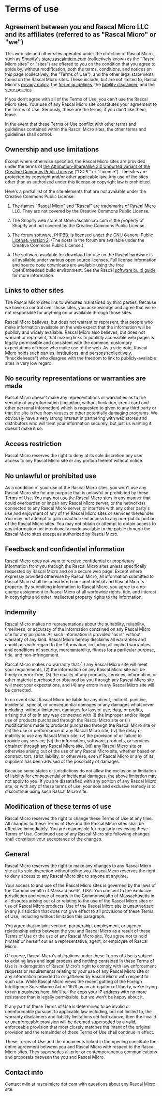 # Terms of use #

## Agreement between you and Rascal Micro LLC and its affiliates (referred to as "Rascal Micro" or "we") ##

This web site and other sites operated under the direction of Rascal Micro, such as Shopify's [store.rascalmicro.com][1] (collectively known as the "Rascal Micro sites" or "sites") are offered to you on the condition that you agree to abide by, without modification, both the terms, conditions, and notices on this page (collectively, the "Terms of Use"), and the other legal statements found on the Rascal Micro sites. These include, but are not limited to, Rascal Micro's [privacy policy][2], the [forum guidelines][3], the [liability disclaimer][4], and the [store policies][5].

If you don't agree with all of the Terms of Use, you can't use the Rascal Micro sites. Your use of any Rascal Micro site constitutes your agreement to the Terms of Use. Seriously, these are the terms; if you don't like them, leave.

In the event that these Terms of Use conflict with other terms and guidelines contained within the Rascal Micro sites, the other terms and guidelines shall control.

## Ownership and use limitations ##

Except where otherwise specified, the Rascal Micro sites are provided under the terms of [the Attribution-ShareAlike 3.0 Unported variant of the Creative Commons Public License][6] ("CCPL" or "License"). The sites are protected by copyright and/or other applicable law. Any use of the sites other than as authorized under this license or copyright law is prohibited.

Here's a partial list of the site elements that are *not* available under the Creative Commons Public License:

1. The names "Rascal Micro" and "Rascal" are trademarks of Rascal Micro LLC. They are not covered by the Creative Commons Public License.

2. The Shopify web store at store.rascalmicro.com is the property of Shopify and not covered by the Creative Commons Public License.

3. The forum software, [PHPBB][7], is licensed under the [GNU General Public License, version 2][8]. (The posts in the forum are available under the Creative Commons Public License.)

4. The software available for download for use on the Rascal hardware is all available under various open source licenses. Full license information and source code downloads are available using the free OpenEmbedded build environment. See the Rascal [software build guide][9] for more information.

## Links to other sites ##

The Rascal Micro sites link to websites maintained by third parties. Because we have no control over those sites, you acknowledge and agree that we're not responsible for anything on or available through those sites.

Rascal Micro believes, but does not warrant or represent, that people who make information available on the web expect that the information will be publicly and widely available. Rascal Micro also believes, but does not warrant or represent, that making links to publicly accessible web pages is legally permissible and consistent with the common, customary expectations of those who make use of the web. As a side note, Rascal Micro holds such parties, institutions, and persons (collectively, "knuckleheads") who disagree with the freedom to link to publicly-available sites in very low regard.

## No security representations or warranties are made ##

Rascal Micro doesn't make any representations or warranties as to the security of any information (including, without limitation, credit card and other personal information) which is requested to given to any third party or that the site is free from viruses or other potentially damaging programs. We obviously have a very strong interest in partnering with web stores and distributors who will treat your information securely, but just us wanting it doesn't make it so.

## Access restriction ##

Rascal Micro reserves the right to deny at its sole discretion any user access to any Rascal Micro site or any portion thereof without notice.

## No unlawful or prohibited use ##

As a condition of your use of the Rascal Micro sites, you won't use any Rascal Micro site for any purpose that is unlawful or prohibited by these Terms of Use. You may not use the Rascal Micro sites in any manner that could overburden or impair any Rascal Micro server, or the network(s) connected to any Rascal Micro server, or interfere with any other party's use and enjoyment of any of the Rascal Micro sites or services thereunder. You may not attempt to gain unauthorized access to any non-public portion of the Rascal Micro sites. You may not obtain or attempt to obtain access to any information not intentionally made available to the public through the Rascal Micro sites except as authorized by Rascal Micro.

## Feedback and confidential information ##

Rascal Micro does not want to receive confidential or proprietary information from you through the Rascal Micro sites unless specifically requested by Rascal Micro and on a secure web page. Except where expressly provided otherwise by Rascal Micro, all information submitted to Rascal Micro shall be considered non-confidential and Rascal Micro's property. By submitting information to Rascal Micro, you agree to a no-charge assignment to Rascal Micro of all worldwide rights, title, and interest in copyrights and other intellectual property rights to the information.

## Indemnity ##

Rascal Micro makes no representations about the suitability, reliability, timeliness, or accuracy of the information contained on any Rascal Micro site for any purpose. All such information is provided "as is" without warranty of any kind. Rascal Micro hereby disclaims all warranties and conditions with regard to the information, including all implied warranties and conditions of security, merchantability, fitness for a particular purpose, title, and non-infringement.

Rascal Micro makes no warranty that (1) any Rascal Micro site will meet your requirements, (2) the information on any Rascal Micro site will be timely or error-free, (3) the quality of any products, services, information, or other material purchased or obtained by you through any Rascal Micro site will meet your expectations, and (4) any errors in any Rascal Micro site will be corrected.

In no event shall Rascal Micro be liable for any direct, indirect, punitive, incidental, special, or consequential damages or any damages whatsoever including, without limitation, damages for loss of use, data, or profits, arising out of or in any way connected with (i) the improper and/or illegal use of products purchased through the Rascal Micro site or (ii) modifications made to products purchased through the Rascal Micro site or (iii) the use or performance of any Rascal Micro site; (iv) the delay or inability to use any Rascal Micro site; (v) the provision of or failure to provide any service; (vi) the information, software, products, or services obtained through any Rascal Micro site, (vii) any Rascal Micro site or otherwise arising out of the use of any Rascal Micro site, whether based on contract, tort, strict liability, or otherwise, even if Rascal Micro or any of its suppliers has been advised of the possibility of damages.

Because some states or jurisdictions do not allow the exclusion or limitation of liability for consequential or incidental damages, the above limitation may not apply to you. If you are dissatisfied with any portion of any Rascal Micro site, or with any of these terms of use, your sole and exclusive remedy is to discontinue using such Rascal Micro site.

## Modification of these terms of use ##

Rascal Micro reserves the right to change these Terms of Use at any time. All changes to these Terms of Use and the Rascal Micro sites shall be effective immediately. You are responsible for regularly reviewing these Terms of Use. Continued use of any Rascal Micro site following changes shall constitute your acceptance of the changes.

## General ##

Rascal Micro reserves the right to make any changes to any Rascal Micro site at its sole discretion without telling you. Rascal Micro reserves the right to deny access to any Rascal Micro site to anyone at anytime.

Your access to and use of the Rascal Micro sites is governed by the laws of the Commonwealth of Massachusetts, USA. You consent to the exclusive jurisdiction and venue of courts in the Commonwealth of Massachusetts in all disputes arising out of or relating to the use of the Rascal Micro sites or use of Rascal Micro products. Use of the Rascal Micro site is unauthorized in any jurisdiction that does not give effect to all provisions of these Terms of Use, including without limitation this paragraph.

You agree that no joint venture, partnership, employment, or agency relationship exists between the you and Rascal Micro as a result of these Terms of Use or the use of any Rascal Micro site. You agree not to hold himself or herself out as a representative, agent, or employee of Rascal Micro.

Of course, Rascal Micro's obligations under these Terms of Use is subject to existing laws and legal process and nothing contained in these Terms of Use is in derogation of Rascal Micro's right to comply with law enforcement requests or requirements relating to your use of any Rascal Micro site or any information provided to or gathered by Rascal Micro with respect to such use. While Rascal Micro views the recent gutting of the Foreign Intelligence Surveillance Act of 1978 as an abrogation of liberty, we're trying to run a business here. We'll tell the cops your IP address with no more resistance than is legally permissible, but we won't be happy about it.

If any part of these Terms of Use is determined to be invalid or unenforceable pursuant to applicable law including, but not limited to, the warranty disclaimers and liability limitations set forth above, then the invalid or unenforceable provision will be deemed superseded by a valid, enforceable provision that most closely matches the intent of the original provision and the remainder of these Terms of Use shall continue in effect.

These Terms of Use and the documents linked in the opening constitute the entire agreement between you and Rascal Micro with respect to the Rascal Micro sites. They supersedes all prior or contemporaneous communications and proposals between the you and Rascal Micro.

## Contact info ##

Contact milo at rascalmicro dot com with questions about any Rascal Micro site.

[1]: http://store.rascalmicro.com
[2]: /docs/privacy.html
[3]: /docs/forum-rules.html
[4]: /docs/liability-disclaimer.html
[5]: /docs/store-policies.html
[6]: http://creativecommons.org/licenses/by-sa/3.0/
[7]: http://www.phpbb.com
[8]: http://www.phpbb.com/downloads/license/
[9]: /docs/build-guide.html
